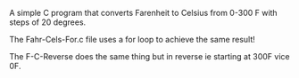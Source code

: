 A simple C program that converts Farenheit to Celsius from 0-300 F with steps of 20 degrees.

The Fahr-Cels-For.c file uses a for loop to achieve the same result!

The F-C-Reverse does the same thing but in reverse ie starting at 300F vice 0F.

